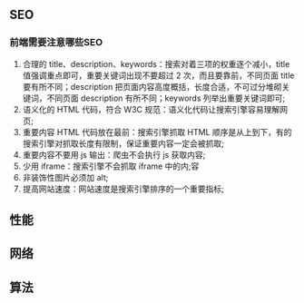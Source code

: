 
## SEO

### 前端需要注意哪些SEO

1. 合理的 title、description、keywords：搜索对着三项的权重逐个减小，title 值强调重点即可，重要关键词出现不要超过 2 次，而且要靠前，不同页面 title 要有所不同；description 把页面内容高度概括，长度合适，不可过分堆砌关键词，不同页面 description 有所不同；keywords 列举出重要关键词即可;
2. 语义化的 HTML 代码，符合 W3C 规范：语义化代码让搜索引擎容易理解网页;
3. 重要内容 HTML 代码放在最前：搜索引擎抓取 HTML 顺序是从上到下，有的搜索引擎对抓取长度有限制，保证重要内容一定会被抓取;
4. 重要内容不要用 js 输出：爬虫不会执行 js 获取内容;
5. 少用 iframe：搜索引擎不会抓取 iframe 中的内;容
6. 非装饰性图片必须加 alt;
7. 提高网站速度：网站速度是搜索引擎排序的一个重要指标;

## 性能

## 网络

## 算法